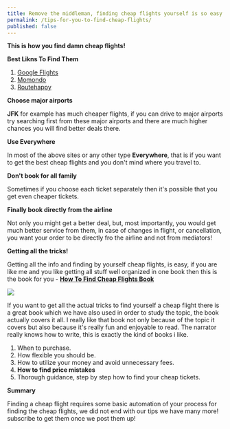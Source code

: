```yaml
---
title: Remove the middleman, finding cheap flights yourself is so easy!
permalink: /tips-for-you-to-find-cheap-flights/
published: false
---
```


**This is how you find damn cheap flights!**

**Best Likns To Find Them**

1. [Google Flights](http://www.google.com/flights/)
1. [Momondo](http://www.momondo.com/)
1. [Routehappy](https://www.routehappy.com/)

**Choose major airports**

**JFK** for example has much cheaper flights, if you can drive to major airports try searching first from these major airports and there are much higher chances you will find better deals there.

**Use Everywhere**

In most of the above sites or any other type **Everywhere**, that is if you want to get the best cheap flights and you don't mind where you travel to.

**Don't book for all family**

Sometimes if you choose each ticket separately then it's possible that you get even cheaper tickets.

**Finally book directly from the airline**

Not only you might get a better deal, but, most importantly, you would get much better service from them, in case of changes in flight, or cancellation, you want your order to be directly fro the airline and not from mediators!

**Getting all the tricks!**

Getting all the info and finding by yourself cheap flights, is easy, if you are like me and you like getting all stuff well organized in one book then this is the book for you - **[How To Find Cheap 
Flights Book](http://amzn.to/2ykG00B)**

<a target="_blank"  href="https://www.amazon.com/gp/product/B00U4KUMEU/ref=as_li_tl?ie=UTF8&camp=1789&creative=9325&creativeASIN=B00U4KUMEU&linkCode=as2&tag=planetizer0c-20&linkId=08af1a955e402e66bb979cceef27ccff"><img border="0" src="//ws-na.amazon-adsystem.com/widgets/q?_encoding=UTF8&MarketPlace=US&ASIN=B00U4KUMEU&ServiceVersion=20070822&ID=AsinImage&WS=1&Format=_SL250_&tag=planetizer0c-20" ></a><img src="//ir-na.amazon-adsystem.com/e/ir?t=planetizer0c-20&l=am2&o=1&a=B00U4KUMEU" width="1" height="1" border="0" alt="" style="border:none !important; margin:0px !important;" />

If you want to get all the actual tricks to find yourself a cheap flight there is a great book which we have also used in order to study the topic, the book actually covers it all.  I really like that book not only because of the topic it covers but also because it's really fun and enjoyable to read.  The narrator really knows how to write, this is exactly the kind of books i like.

1. When to purchase.
1. How flexible you should be.
1. How to utilize your money and avoid unnecessary fees.
1. **How to find price mistakes**
1. Thorough guidance, step by step how to find your cheap tickets.

**Summary**

Finding a cheap flight requires some basic automation of your process for finding the cheap flights, we did not end with our tips we have many more! subscribe to get them once we post them up! 
